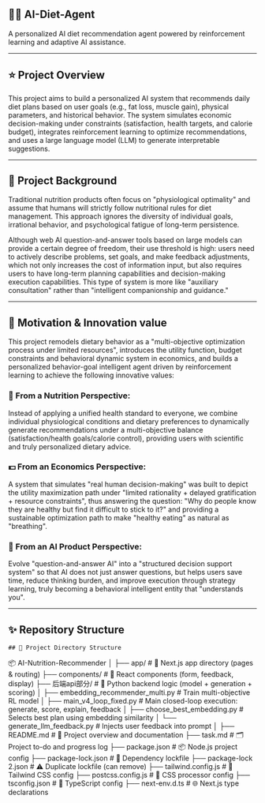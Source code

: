 
## 🍚🍔 AI-Diet-Agent

A personalized AI diet recommendation agent powered by reinforcement learning and adaptive AI assistance.

---
## ⭐ Project Overview

This project aims to build a personalized AI system that recommends daily diet plans based on user goals (e.g., fat loss, muscle gain), physical parameters, and historical behavior. The system simulates economic decision-making under constraints (satisfaction, health targets, and calorie budget), integrates reinforcement learning to optimize recommendations, and uses a large language model (LLM) to generate interpretable suggestions.

---
## 🎯 Project Background

Traditional nutrition products often focus on "physiological optimality" and assume that humans will strictly follow nutritional rules for diet management. This approach ignores the diversity of individual goals, irrational behavior, and psychological fatigue of long-term persistence.

Although web AI question-and-answer tools based on large models can provide a certain degree of freedom, their use threshold is high: users need to actively describe problems, set goals, and make feedback adjustments, which not only increases the cost of information input, but also requires users to have long-term planning capabilities and decision-making execution capabilities. This type of system is more like "auxiliary consultation" rather than "intelligent companionship and guidance."

---
## 🚀 Motivation & Innovation value

This project remodels dietary behavior as a "multi-objective optimization process under limited resources", introduces the utility function, budget constraints and behavioral dynamic system in economics, and builds a personalized behavior-goal intelligent agent driven by reinforcement learning to achieve the following innovative values:

### 📏 From a Nutrition Perspective:
Instead of applying a unified health standard to everyone, we combine individual physiological conditions and dietary preferences to dynamically generate recommendations under a multi-objective balance (satisfaction/health goals/calorie control), providing users with scientific and truly personalized dietary advice.

### 💵 From an Economics Perspective:
A system that simulates "real human decision-making" was built to depict the utility maximization path under "limited rationality + delayed gratification + resource constraints", thus answering the question: "Why do people know they are healthy but find it difficult to stick to it?" and providing a sustainable optimization path to make "healthy eating" as natural as "breathing".

### 🤖 From an AI Product Perspective:
Evolve "question-and-answer AI" into a "structured decision support system" so that AI does not just answer questions, but helps users save time, reduce thinking burden, and improve execution through strategy learning, truly becoming a behavioral intelligent entity that "understands you".

---
## ✨ Repository Structure
```
## 📁 Project Directory Structure

```
📦 AI-Nutrition-Recommender
│
├── app/                               # 🔧 Next.js app directory (pages & routing)
├── components/                        # 🧩 React components (form, feedback, display)
├── 后端api部分/                         # 🧠 Python backend logic (model + generation + scoring)
│   ├── embedding_recommender_multi.py     # Train multi-objective RL model
│   ├── main_v4_loop_fixed.py              # Main closed-loop execution: generate, score, explain, feedback
│   ├── choose_best_embedding.py           # Selects best plan using embedding similarity
│   └── generate_llm_feedback.py           # Injects user feedback into prompt
│
├── README.md                         # 📘 Project overview and documentation
├── task.md                           # 🗂️ Project to-do and progress log
├── package.json                      # 📦 Node.js project config
├── package-lock.json                 # 🔐 Dependency lockfile
├── package-lock 2.json              # ⚠️ Duplicate lockfile (can remove)
├── tailwind.config.js               # 🎨 Tailwind CSS config
├── postcss.config.js                # 🧪 CSS processor config
├── tsconfig.json                    # 🧱 TypeScript config
├── next-env.d.ts                    # 🌐 Next.js type declarations
```

```
